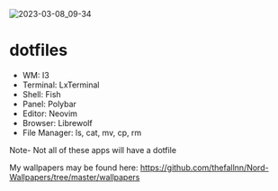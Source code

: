 ![2023-03-08_09-34](https://user-images.githubusercontent.com/75047141/223741090-144df0ce-4676-44ea-86a4-16eff48b7f1c.png)

# dotfiles
- WM: I3
- Terminal: LxTerminal
- Shell: Fish
- Panel: Polybar
- Editor: Neovim
- Browser: Librewolf
- File Manager: ls, cat, mv, cp, rm

Note- Not all of these apps will have a dotfile

My wallpapers may be found here: https://github.com/thefallnn/Nord-Wallpapers/tree/master/wallpapers
